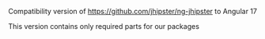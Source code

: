 Compatibility version of https://github.com/jhipster/ng-jhipster to Angular 17

This version contains only required parts for our packages